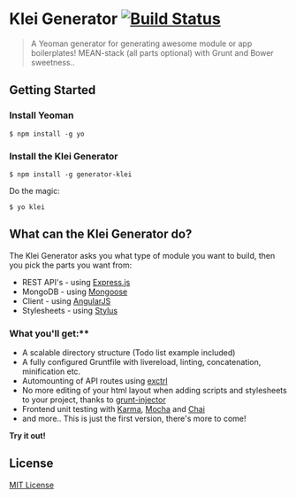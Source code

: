 # Klei Generator [![Build Status](https://secure.travis-ci.org/klei-dev/generator-klei.png?branch=master)](https://travis-ci.org/klei-dev/generator-klei)

> A Yeoman generator for generating awesome module or app boilerplates! MEAN-stack (all parts optional) with Grunt and Bower sweetness..

## Getting Started

### Install Yeoman

```
$ npm install -g yo
```

### Install the Klei Generator

```
$ npm install -g generator-klei
```

Do the magic:

```
$ yo klei
```

## What can the Klei Generator do?

The Klei Generator asks you what type of module you want to build, then you pick the parts you want from:

* REST API's - using [Express.js](http://expressjs.com)
* MongoDB - using [Mongoose](http://mongoosejs.com)
* Client - using [AngularJS](http://angularjs.org)
* Stylesheets - using [Stylus](http://learnboost.github.io/stylus/)

### What you'll get:**

* A scalable directory structure (Todo list example included)
* A fully configured Gruntfile with livereload, linting, concatenation, minification etc.
* Automounting of API routes using [exctrl](https://npmjs.org/package/exctrl)
* No more editing of your html layout when adding scripts and stylesheets to your project, thanks to [grunt-injector](https://npmjs.org/package/grunt-injector)
* Frontend unit testing with [Karma](http://karma-runner.github.io/), [Mocha](http://visionmedia.github.io/mocha/) and [Chai](http://chaijs.com/)
* and more.. This is just the first version, there's more to come!

**Try it out!**

## License

[MIT License](http://en.wikipedia.org/wiki/MIT_License)
